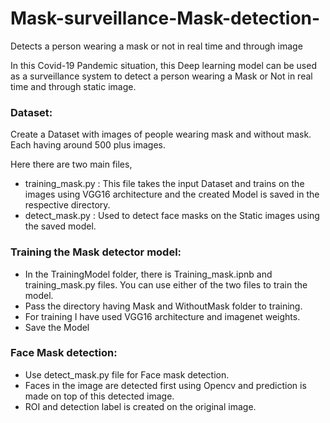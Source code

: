 # Mask-surveillance-Mask-detection-
Detects a person wearing a mask or not in real time and through image

   In this Covid-19 Pandemic situation, this Deep learning model can be used as a surveillance system to detect a person wearing a Mask or Not in real time and through static image. 

### Dataset:     
Create a Dataset with images of people wearing mask and without mask. Each having around 500 plus images. 

Here there are two main files,
* training_mask.py : This file takes the input Dataset and trains on the images using VGG16 architecture and the created Model is saved in the respective directory. 
* detect_mask.py : Used to detect face masks on the Static images using the saved model. 

### Training the Mask detector model:
* In the TrainingModel folder, there is Training_mask.ipnb and training_mask.py files. You can use either of the two files to train the model. 
* Pass the directory having Mask and WithoutMask folder to training.
* For training I have used VGG16 architecture and imagenet weights.
* Save the Model 

### Face Mask detection:
* Use detect_mask.py file for Face mask detection.
* Faces in the image are detected first using Opencv and prediction is made on top of this detected image. 
* ROI and detection label is created on the original image.
